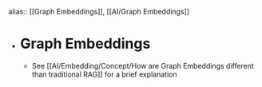 alias:: [[Graph Embeddings]], [[AI/Graph Embeddings]]

- # Graph Embeddings
	- See  [[AI/Embedding/Concept/How are Graph Embeddings different than traditional RAG]] for a brief explanation